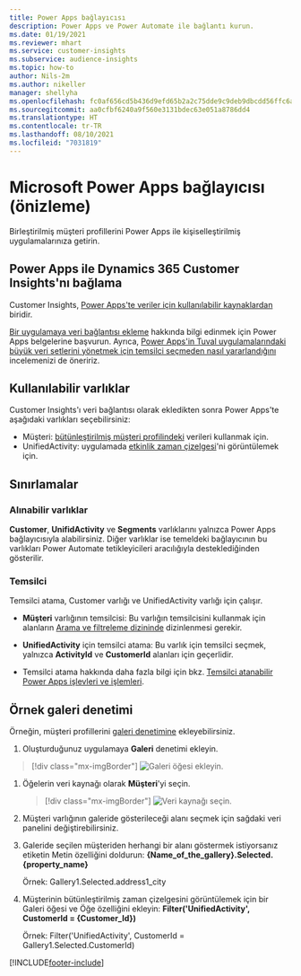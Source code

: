 ```yaml
---
title: Power Apps bağlayıcısı
description: Power Apps ve Power Automate ile bağlantı kurun.
ms.date: 01/19/2021
ms.reviewer: mhart
ms.service: customer-insights
ms.subservice: audience-insights
ms.topic: how-to
author: Nils-2m
ms.author: nikeller
manager: shellyha
ms.openlocfilehash: fc0af656cd5b436d9efd65b2a2c75dde9c9deb9dbcdd56ffc6a960f5878a631f
ms.sourcegitcommit: aa0cfbf6240a9f560e3131bdec63e051a8786dd4
ms.translationtype: HT
ms.contentlocale: tr-TR
ms.lasthandoff: 08/10/2021
ms.locfileid: "7031819"
---
```

# <a name="microsoft-power-apps-connector-preview"></a>Microsoft Power Apps bağlayıcısı (önizleme)

Birleştirilmiş müşteri profillerini Power Apps ile kişiselleştirilmiş uygulamalarınıza getirin.

## <a name="connect-power-apps-and-dynamics-365-customer-insights"></a>Power Apps ile Dynamics 365 Customer Insights'nı bağlama

Customer Insights, [Power Apps'te veriler için kullanılabilir kaynaklardan](/powerapps/maker/canvas-apps/working-with-data-sources) biridir.

[Bir uygulamaya veri bağlantısı ekleme](/powerapps/maker/canvas-apps/add-data-connection) hakkında bilgi edinmek için Power Apps belgelerine başvurun. Ayrıca, [Power Apps'in Tuval uygulamalarındaki büyük veri setlerini yönetmek için temsilci seçmeden nasıl yararlandığını](/powerapps/maker/canvas-apps/delegation-overview) incelemenizi de öneririz.

## <a name="available-entities"></a>Kullanılabilir varlıklar

Customer Insights'ı veri bağlantısı olarak ekledikten sonra Power Apps'te aşağıdaki varlıkları seçebilirsiniz:

- Müşteri: [bütünleştirilmiş müşteri profilindeki](customer-profiles.md) verileri kullanmak için.
- UnifiedActivity: uygulamada [etkinlik zaman çizelgesi](activities.md)'ni görüntülemek için.

## <a name="limitations"></a>Sınırlamalar

### <a name="retrievable-entities"></a>Alınabilir varlıklar

**Customer**, **UnifidActivity** ve **Segments** varlıklarını yalnızca Power Apps bağlayıcısıyla alabilirsiniz. Diğer varlıklar ise temeldeki bağlayıcının bu varlıkları Power Automate tetikleyicileri aracılığıyla desteklediğinden gösterilir.  

### <a name="delegation"></a>Temsilci

Temsilci atama, Customer varlığı ve UnifiedActivity varlığı için çalışır. 

- **Müşteri** varlığının temsilcisi: Bu varlığın temsilcisini kullanmak için alanların [Arama ve filtreleme dizininde](search-filter-index.md) dizinlenmesi gerekir.  

- **UnifiedActivity** için temsilci atama: Bu varlık için temsilci seçmek, yalnızca **ActivityId** ve **CustomerId** alanları için geçerlidir.  

- Temsilci atama hakkında daha fazla bilgi için bkz. [Temsilci atanabilir Power Apps işlevleri ve işlemleri](/connectors/commondataservice/#power-apps-delegable-functions-and-operations-for-the-cds-for-apps). 

## <a name="example-gallery-control"></a>Örnek galeri denetimi

Örneğin, müşteri profillerini [galeri denetimine](/powerapps/maker/canvas-apps/add-gallery) ekleyebilirsiniz.

1. Oluşturduğunuz uygulamaya **Galeri** denetimi ekleyin.

> [!div class="mx-imgBorder"]
> ![Galeri öğesi ekleyin.](media/connector-powerapps9.png "Galeri öğesi ekleme")

1. Öğelerin veri kaynağı olarak **Müşteri**'yi seçin.

    > [!div class="mx-imgBorder"]
    > ![Veri kaynağı seçin.](media/choose-datasource-powerapps.png "Veri kaynağı seçme")

1. Müşteri varlığının galeride gösterileceği alanı seçmek için sağdaki veri panelini değiştirebilirsiniz.

1. Galeride seçilen müşteriden herhangi bir alanı göstermek istiyorsanız etiketin Metin özelliğini doldurun: **{Name_of_the_gallery}.Selected.{property_name}**

    Örnek: Gallery1.Selected.address1_city

1. Müşterinin bütünleştirilmiş zaman çizelgesini görüntülemek için bir Galeri öğesi ve Öğe özelliğini ekleyin: **Filter('UnifiedActivity', CustomerId = {Customer_Id})**

    Örnek: Filter('UnifiedActivity', CustomerId = Gallery1.Selected.CustomerId)


[!INCLUDE[footer-include](../includes/footer-banner.md)]